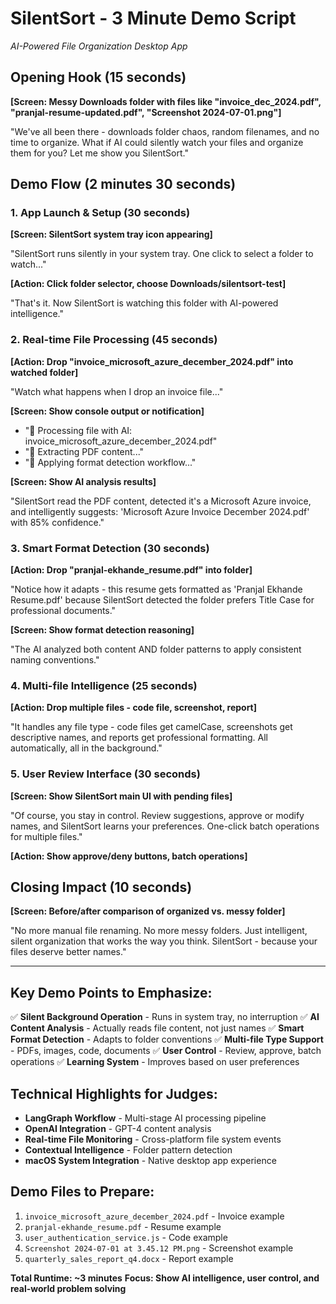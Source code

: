 # SilentSort - 3 Minute Demo Script
*AI-Powered File Organization Desktop App*

## Opening Hook (15 seconds)
**[Screen: Messy Downloads folder with files like "invoice_dec_2024.pdf", "pranjal-resume-updated.pdf", "Screenshot 2024-07-01.png"]**

"We've all been there - downloads folder chaos, random filenames, and no time to organize. What if AI could silently watch your files and organize them for you? Let me show you SilentSort."

## Demo Flow (2 minutes 30 seconds)

### 1. App Launch & Setup (30 seconds)
**[Screen: SilentSort system tray icon appearing]**

"SilentSort runs silently in your system tray. One click to select a folder to watch..."

**[Action: Click folder selector, choose Downloads/silentsort-test]**

"That's it. Now SilentSort is watching this folder with AI-powered intelligence."

### 2. Real-time File Processing (45 seconds)
**[Action: Drop "invoice_microsoft_azure_december_2024.pdf" into watched folder]**

"Watch what happens when I drop an invoice file..."

**[Screen: Show console output or notification]**
- "🤖 Processing file with AI: invoice_microsoft_azure_december_2024.pdf"
- "📄 Extracting PDF content..."
- "🎨 Applying format detection workflow..."

**[Screen: Show AI analysis results]**

"SilentSort read the PDF content, detected it's a Microsoft Azure invoice, and intelligently suggests: 'Microsoft Azure Invoice December 2024.pdf' with 85% confidence."

### 3. Smart Format Detection (30 seconds)
**[Action: Drop "pranjal-ekhande_resume.pdf" into folder]**

"Notice how it adapts - this resume gets formatted as 'Pranjal Ekhande Resume.pdf' because SilentSort detected the folder prefers Title Case for professional documents."

**[Screen: Show format detection reasoning]**

"The AI analyzed both content AND folder patterns to apply consistent naming conventions."

### 4. Multi-file Intelligence (25 seconds)
**[Action: Drop multiple files - code file, screenshot, report]**

"It handles any file type - code files get camelCase, screenshots get descriptive names, and reports get professional formatting. All automatically, all in the background."

### 5. User Review Interface (30 seconds)
**[Screen: Show SilentSort main UI with pending files]**

"Of course, you stay in control. Review suggestions, approve or modify names, and SilentSort learns your preferences. One-click batch operations for multiple files."

**[Action: Show approve/deny buttons, batch operations]**

## Closing Impact (10 seconds)
**[Screen: Before/after comparison of organized vs. messy folder]**

"No more manual file renaming. No more messy folders. Just intelligent, silent organization that works the way you think. SilentSort - because your files deserve better names."

---

## Key Demo Points to Emphasize:
✅ **Silent Background Operation** - Runs in system tray, no interruption
✅ **AI Content Analysis** - Actually reads file content, not just names
✅ **Smart Format Detection** - Adapts to folder conventions
✅ **Multi-file Type Support** - PDFs, images, code, documents
✅ **User Control** - Review, approve, batch operations
✅ **Learning System** - Improves based on user preferences

## Technical Highlights for Judges:
- **LangGraph Workflow** - Multi-stage AI processing pipeline
- **OpenAI Integration** - GPT-4 content analysis
- **Real-time File Monitoring** - Cross-platform file system events
- **Contextual Intelligence** - Folder pattern detection
- **macOS System Integration** - Native desktop app experience

## Demo Files to Prepare:
1. `invoice_microsoft_azure_december_2024.pdf` - Invoice example
2. `pranjal-ekhande_resume.pdf` - Resume example  
3. `user_authentication_service.js` - Code example
4. `Screenshot 2024-07-01 at 3.45.12 PM.png` - Screenshot example
5. `quarterly_sales_report_q4.docx` - Report example

**Total Runtime: ~3 minutes**
**Focus: Show AI intelligence, user control, and real-world problem solving** 